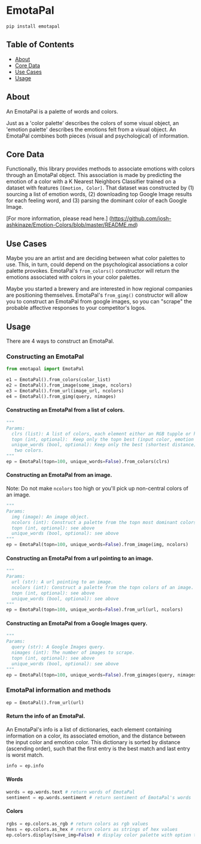 # EmotaPal

```
pip install emotapal 
```

## Table of Contents
+ [About](#about)
+ [Core Data](#data)
+ [Use Cases](#usecases)
+ [Usage](#usage)


## About <a name = "about"></a>
An EmotaPal is a palette of words and colors. 

Just as a 'color palette' describes the colors of some visual object, an 'emotion palette' describes the emotions felt from a visual object. An EmotaPal combines both pieces (visual and psychological) of information. 

## Core Data <a name = "data"></a>
Functionally, this library provides methods to associate emotions with colors through an EmotaPal object. This association is made by predicting the emotion of a color with a K Nearest Neighbors Classifier trained on a dataset with features ```[Emotion, Color]```. That dataset was constructed by (1) sourcing a list of emotion words, (2) downloading top Google Image results for each feeling word, and (3) parsing the dominant color of each Google Image. 

[For more information, please read here.] (https://github.com/josh-ashkinaze/Emotion-Colors/blob/master/README.md)

## Use Cases <a name = "usecases"></a>

Maybe you are an artist and are deciding between what color palettes to use. This, in turn, could depend on the psychological associations a color palette provokes. EmotaPal's `from_colors()` constructor will return the emotions associated with colors in your color palettes. 

Maybe you started a brewery and are interested in how regional companies are positioning themselves. EmotaPal's `from_gimg()` constructor will allow you to construct an EmotaPal from google images, so you can "scrape" the probable affective responses to your competitor's logos. 

## Usage <a name = "usage"></a>
There are 4 ways to construct an EmotaPal. 

### Constructing an EmotaPal

``` Python
from emotapal import EmotaPal

e1 = EmotaPal().from_colors(color_list)
e2 = EmotaPal().from_image(some_image, ncolors)
e3 = EmotaPal().from_url(image_url, ncolors)
e4 = EmotaPal().from_gimg(query, nimages)
```


#### Constructing an EmotaPal from a list of colors. 
``` Python
"""
Params:
  clrs (list): A list of colors, each element either an RGB tupple or hex string 
  topn (int, optional):  Keep only the topn best (input color, emotion color) matches. 
  unique_words (bool, optional): Keep only the best (shortest distance) match if one emotion matches with
   two colors.
"""
ep = EmotaPal(topn=100, unique_words=False).from_colors(clrs)
```

#### Constructing an EmotaPal from an image. 
Note: Do not make ```ncolors``` too high or you'll pick up non-central colors of an image. 

``` Python
""" 
Params:
  img (image): An image object. 
  ncolors (int): Construct a palette from the topn most dominant colors of an image. 
  topn (int, optional): see above
  unique_words (bool, optional): see above
"""
ep = EmotaPal(topn=100, unique_words=False).from_image(img, ncolors)
```

#### Constructing an EmotaPal from a url pointing to an image. 

``` Python
""" 
Params:
  url (str): A url pointing to an image.
  ncolors (int): Construct a palette from the topn colors of an image. 
  topn (int, optional): see above
  unique_words (bool, optional): see above
"""
ep = EmotaPal(topn=100, unique_words=False).from_url(url, ncolors)
```

#### Constructing an EmotaPal from a Google Images query. 

``` Python
""" 
Params:
  query (str): A Google Images query. 
  nimages (int): The number of images to scrape.
  topn (int, optional): see above
  unique_words (bool, optional): see above
"""
ep = EmotaPal(topn=100, unique_words=False).from_gimages(query, nimages)
```

### EmotaPal information and methods
``` Python
ep = EmotaPal().from_url(url)
```
#### Return the info of an EmotaPal. 
An EmotaPal's info is a list of dictionaries, each element containing information on a color, its associated emotion, 
and the distance between the input color and emotion color. This dictionary is sorted by distance (ascending order), 
such that the first entry is the best match and last entry is worst match. 

``` Python
info = ep.info 
```
#### Words

``` Python
words = ep.words.text # return words of EmotaPal
sentiment = ep.words.sentiment # return sentiment of EmotaPal's words
```

#### Colors
``` Python
rgbs = ep.colors.as_rgb # return colors as rgb values
hexs = ep.colors.as_hex # return colors as strings of hex values
ep.colors.display(save_img=False) # display color palette with option to save image
```

